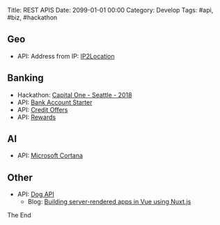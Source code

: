 Title: REST APIS
Date: 2099-01-01 00:00
Category: Develop
Tags: #api, #biz, #hackathon

## Geo

* API: Address from IP: [IP2Location](https://ip2location.com/)

## Banking

* Hackathon: [Capital One - Seattle - 2018](https://www.eventbrite.com/e/capital-one-devexchange-series-seattle-tickets-43226886782?utm_campaign=AH11%20Hackathon%20Series&utm_source=hs_email&utm_medium=email&utm_content=61564744&_hsenc=p2ANqtz-8GAZZGN8BA-24hXzFh-JHFqKfX0JkxTRpj0zxnmoYkpm63oWxpxibf9QN_espSxhldHNkH7hvTlCzWoGL04PBJRAb8JQ&_hsmi=61564744)
* API: [Bank Account Starter](https://developer.capitalone.com/products/bank-account-starter/homepage/)
* API: [Credit Offers](https://developer.capitalone.com/products/credit-offers/homepage/)
* API: [Rewards](https://developer.capitalone.com/products/rewards/homepage/)

## AI

* API: [Microsoft Cortana](https://developer.microsoft.com/en-us/cortana)

## Other

* API: [Dog API](https://dog.ceo/dog-api/)
  * Blog: [Building server-rendered apps in Vue using Nuxt.js](https://blog.logrocket.com/building-server-rendered-apps-in-vue-using-nuxt-js-c12c6c253274)

The End